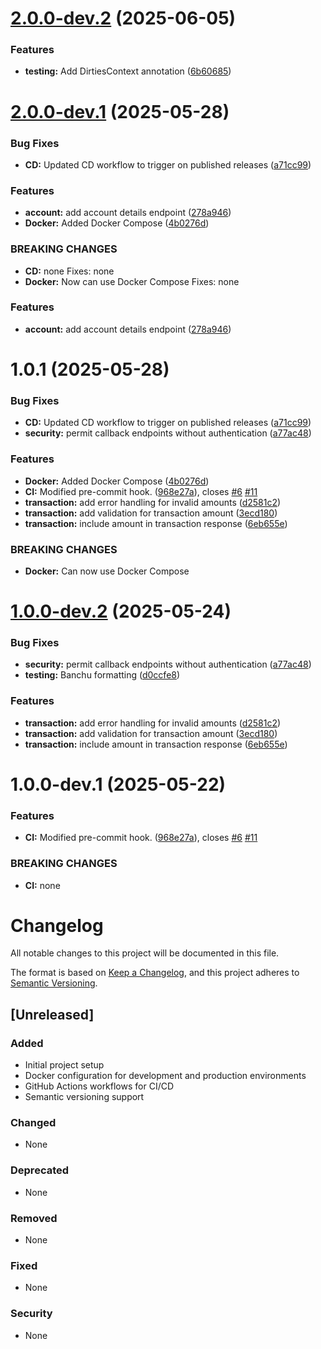 # [2.0.0-dev.2](https://github.com/FTX-Aseca/libra-wallet/compare/v2.0.0-dev.1...v2.0.0-dev.2) (2025-06-05)


### Features

* **testing:** Add DirtiesContext annotation ([6b60685](https://github.com/FTX-Aseca/libra-wallet/commit/6b60685d3c19877053b5eb2698ee88c22359e252))

# [2.0.0-dev.1](https://github.com/FTX-Aseca/libra-wallet/compare/v1.0.0...v2.0.0-dev.1) (2025-05-28)


### Bug Fixes

* **CD:** Updated CD workflow to trigger on published releases ([a71cc99](https://github.com/FTX-Aseca/libra-wallet/commit/a71cc99d5c8e82da770ba8fea879ad079ac1f9e7))


### Features

* **account:** add account details endpoint ([278a946](https://github.com/FTX-Aseca/libra-wallet/commit/278a946daf51e7b65cef1e7094657db47dffe14d))
* **Docker:** Added Docker Compose ([4b0276d](https://github.com/FTX-Aseca/libra-wallet/commit/4b0276d1d884b6c5580d88c517189e069dd84715))


### BREAKING CHANGES

* **CD:** none
Fixes: none
* **Docker:** Now can use Docker Compose
Fixes: none

### Features

* **account:** add account details endpoint ([278a946](https://github.com/FTX-Aseca/libra-wallet/commit/278a946daf51e7b65cef1e7094657db47dffe14d))
# 1.0.1 (2025-05-28)


### Bug Fixes

* **CD:** Updated CD workflow to trigger on published releases ([a71cc99](https://github.com/FTX-Aseca/libra-wallet/commit/a71cc99d5c8e82da770ba8fea879ad079ac1f9e7))
* **security:** permit callback endpoints without authentication ([a77ac48](https://github.com/FTX-Aseca/libra-wallet/commit/a77ac48cdd3755c4b86e45788440dbf13adb7ef8))


### Features

* **Docker:** Added Docker Compose ([4b0276d](https://github.com/FTX-Aseca/libra-wallet/commit/4b0276d1d884b6c5580d88c517189e069dd84715))
* **CI:** Modified pre-commit hook. ([968e27a](https://github.com/FTX-Aseca/libra-wallet/commit/968e27a785f353816aa51c80f93e67294a9a7609)), closes [#6](https://github.com/FTX-Aseca/libra-wallet/issues/6) [#11](https://github.com/FTX-Aseca/libra-wallet/issues/11)
* **transaction:** add error handling for invalid amounts ([d2581c2](https://github.com/FTX-Aseca/libra-wallet/commit/d2581c2f25e7a4d385a4c8dc9a23728f961ff4e1))
* **transaction:** add validation for transaction amount ([3ecd180](https://github.com/FTX-Aseca/libra-wallet/commit/3ecd180d02385066a79f3d2194f37c56ca5a8901))
* **transaction:** include amount in transaction response ([6eb655e](https://github.com/FTX-Aseca/libra-wallet/commit/6eb655e549ad80d8c8a5f3557f5a45f309bd9635))


### BREAKING CHANGES

* **Docker:** Can now use Docker Compose

# [1.0.0-dev.2](https://github.com/FTX-Aseca/libra-wallet/compare/v1.0.0-dev.1...v1.0.0-dev.2) (2025-05-24)


### Bug Fixes

* **security:** permit callback endpoints without authentication ([a77ac48](https://github.com/FTX-Aseca/libra-wallet/commit/a77ac48cdd3755c4b86e45788440dbf13adb7ef8))
* **testing:** Banchu formatting ([d0ccfe8](https://github.com/FTX-Aseca/libra-wallet/commit/d0ccfe808bc57558eb1a08e3d2d15c3cbad1d9e9))


### Features

* **transaction:** add error handling for invalid amounts ([d2581c2](https://github.com/FTX-Aseca/libra-wallet/commit/d2581c2f25e7a4d385a4c8dc9a23728f961ff4e1))
* **transaction:** add validation for transaction amount ([3ecd180](https://github.com/FTX-Aseca/libra-wallet/commit/3ecd180d02385066a79f3d2194f37c56ca5a8901))
* **transaction:** include amount in transaction response ([6eb655e](https://github.com/FTX-Aseca/libra-wallet/commit/6eb655e549ad80d8c8a5f3557f5a45f309bd9635))

# 1.0.0-dev.1 (2025-05-22)


### Features

* **CI:** Modified pre-commit hook. ([968e27a](https://github.com/FTX-Aseca/libra-wallet/commit/968e27a785f353816aa51c80f93e67294a9a7609)), closes [#6](https://github.com/FTX-Aseca/libra-wallet/issues/6) [#11](https://github.com/FTX-Aseca/libra-wallet/issues/11)


### BREAKING CHANGES

* **CI:** none

# Changelog

All notable changes to this project will be documented in this file.

The format is based on [Keep a Changelog](https://keepachangelog.com/en/1.0.0/),
and this project adheres to [Semantic Versioning](https://semver.org/spec/v2.0.0.html).

## [Unreleased]

### Added
- Initial project setup
- Docker configuration for development and production environments
- GitHub Actions workflows for CI/CD
- Semantic versioning support

### Changed
- None

### Deprecated
- None

### Removed
- None

### Fixed
- None

### Security
- None
